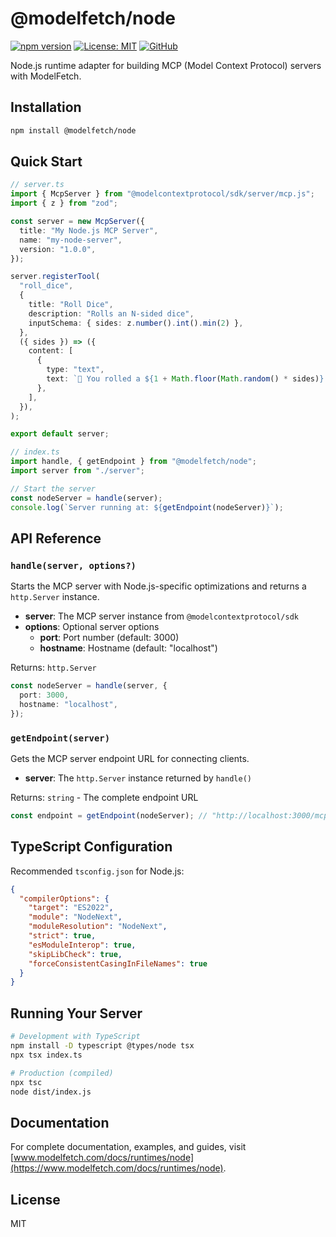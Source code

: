 # @modelfetch/node

[![npm version](https://img.shields.io/npm/v/@modelfetch/node.svg)](https://www.npmjs.com/package/@modelfetch/node)
[![License: MIT](https://img.shields.io/badge/License-MIT-yellow.svg)](https://opensource.org/licenses/MIT)
[![GitHub](https://img.shields.io/badge/GitHub-modelfetch-blue)](https://github.com/phuctm97/modelfetch)

Node.js runtime adapter for building MCP (Model Context Protocol) servers with ModelFetch.

## Installation

```bash
npm install @modelfetch/node
```

## Quick Start

```typescript
// server.ts
import { McpServer } from "@modelcontextprotocol/sdk/server/mcp.js";
import { z } from "zod";

const server = new McpServer({
  title: "My Node.js MCP Server",
  name: "my-node-server",
  version: "1.0.0",
});

server.registerTool(
  "roll_dice",
  {
    title: "Roll Dice",
    description: "Rolls an N-sided dice",
    inputSchema: { sides: z.number().int().min(2) },
  },
  ({ sides }) => ({
    content: [
      {
        type: "text",
        text: `🎲 You rolled a ${1 + Math.floor(Math.random() * sides)}!`,
      },
    ],
  }),
);

export default server;
```

```typescript
// index.ts
import handle, { getEndpoint } from "@modelfetch/node";
import server from "./server";

// Start the server
const nodeServer = handle(server);
console.log(`Server running at: ${getEndpoint(nodeServer)}`);
```

## API Reference

### `handle(server, options?)`

Starts the MCP server with Node.js-specific optimizations and returns a `http.Server` instance.

- **server**: The MCP server instance from `@modelcontextprotocol/sdk`
- **options**: Optional server options
  - **port**: Port number (default: 3000)
  - **hostname**: Hostname (default: "localhost")

Returns: `http.Server`

```typescript
const nodeServer = handle(server, {
  port: 3000,
  hostname: "localhost",
});
```

### `getEndpoint(server)`

Gets the MCP server endpoint URL for connecting clients.

- **server**: The `http.Server` instance returned by `handle()`

Returns: `string` - The complete endpoint URL

```typescript
const endpoint = getEndpoint(nodeServer); // "http://localhost:3000/mcp"
```

## TypeScript Configuration

Recommended `tsconfig.json` for Node.js:

```json
{
  "compilerOptions": {
    "target": "ES2022",
    "module": "NodeNext",
    "moduleResolution": "NodeNext",
    "strict": true,
    "esModuleInterop": true,
    "skipLibCheck": true,
    "forceConsistentCasingInFileNames": true
  }
}
```

## Running Your Server

```bash
# Development with TypeScript
npm install -D typescript @types/node tsx
npx tsx index.ts

# Production (compiled)
npx tsc
node dist/index.js
```

## Documentation

For complete documentation, examples, and guides, visit [www.modelfetch.com/docs/runtimes/node](https://www.modelfetch.com/docs/runtimes/node).

## License

MIT
